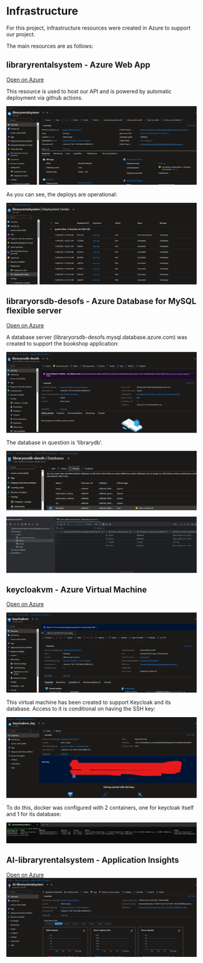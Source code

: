 # Infrastructure

For this project, infrastructure resources were created in Azure to support our project.

The main resources are as follows:

## libraryrentalsystem - Azure Web App

[Open on Azure](https://login.microsoftonline.com/myisepipp.onmicrosoft.com/oauth2/v2.0/authorize?redirect_uri=https%3A%2F%2Fportal.azure.com%2Fsignin%2Findex%2F&response_type=code%20id_token&scope=https%3A%2F%2Fmanagement.core.windows.net%2F%2Fuser_impersonation%20openid%20email%20profile&state=OpenIdConnect.AuthenticationProperties%3Db3x3JwaJnU6DtG2VEWFizwlKcOpqiS8uas3pkzYW080MBqJiohsV_654b-xU9BObQdTrDlG78sK_0NRBPTAkh3QyTvxfR2StVa6f8a_HLU9CWjXiTjEIaqCoO0LhoI4gYYC2baLkwNHgfhM3MW16k_B26SwzG37euMhafOy44683EXkK0wUBuApac7uuZP1IqrBfq3SZhzVdajx8InsedS1xTxbLzY8SMGx2BNUlJQRKMnZdnl2xhKP-vOzbN1_r1xlEJmZvzJpr-3HVLewGaqyqsDG1Lz1eURXQSD_DsChaZFSaMs3VLrwRzqM2PNqignHediBbjagKvXPQ0EHL1nNcbX7euQmPb1bquTnF96flmEGixo3fxZkotm0BoV054HL7oHNhxbIlSxhTlxJgGYXcTXePzsiXChzVsWf72IeXaIpJ6ojJb3yo8iFjR0G3algd7-Fg8QxHdARaYoBLBrddeUjFVMDJs5bA_7qeFjbAYRDgQgaKw8YyMX4pWzh_vIPnH-Rveu770gOE1GU-KMBf9Y3GgWefAhDTJXLcxNrsRLNpUq_95brEVzGFd6GfIAfOOfEdJcWwK9ky2ON29jGolJprbhDbYxcn3GHncuo&response_mode=form_post&nonce=638852215996869749.MDhkN2EyMGMtYzEyMC00NDJmLWFiYzgtMjQ3YTAyNDcxZGYxZmVkN2M0YjYtZTAxMS00NTUwLWE0NzEtNDk1ZWI4NjRjYTE3&client_id=c44b4083-3bb0-49c1-b47d-974e53cbdf3c&site_id=501430&client-request-id=42748f09-8ac3-49f2-869b-8888a4021670&x-client-SKU=ID_NET472&x-client-ver=8.3.0.0
)

This resource is used to host our API and is powered by automatic deployment via github actions.


![API - pagina inicial.png](Pictures/API%20-%20pagina%20inicial.png)

As you can see, the deploys are operational:

![API - Deploys.png](Pictures/API%20-%20Deploys.png)


## libraryorsdb-desofs - Azure Database for MySQL flexible server

[Open on Azure](https://portal.azure.com/#@myisepipp.onmicrosoft.com/resource/subscriptions/ebeba1b7-1df1-4739-8d56-839f00cf37c1/resourceGroups/desofs-2025-m1b-pbs-3/providers/Microsoft.DBforMySQL/flexibleServers/libraryorsdb-desofs/overview)

A database server (libraryorsdb-desofs.mysql.database.azure.com) was created to support the bookshop application:

![DB SERVER overview.png](Pictures/DB%20SERVER%20overview.png)

The database in question is ‘librarydb’.

![api db.png](Pictures/api%20db.png)

![working db connection from datagrip.png](Pictures/working%20db%20connection%20from%20datagrip.png)


## keycloakvm - Azure Virtual Machine

[Open on Azure](https://portal.azure.com/#@myisepipp.onmicrosoft.com/resource/subscriptions/ebeba1b7-1df1-4739-8d56-839f00cf37c1/resourceGroups/desofs-2025-m1b-pbs-3/providers/Microsoft.Compute/virtualMachines/keycloakvm/overview)

![keycloak vm.png](Pictures/keycloak%20vm.png)

This virtual machine has been created to support Keycloak and its database.
Access to it is conditional on having the SSH key:

![ssh key - keycloakvm.png](Pictures/ssh%20key%20-%20keycloakvm.png)


To do this, docker was configured with 2 containers, one for keycloak itself and 1 for its database:

![keycloak containers on vm.png](Pictures/keycloak%20containers%20on%20vm.png)


## AI-libraryrentalsystem - Application Insights
[Open on Azure](https://portal.azure.com/#@myisepipp.onmicrosoft.com/resource/subscriptions/ebeba1b7-1df1-4739-8d56-839f00cf37c1/resourceGroups/desofs-2025-m1b-pbs-3/providers/microsoft.insights/components/AI-libraryrentalsystem/overview)
![App Insights.png](Pictures/App%20Insights.png)

